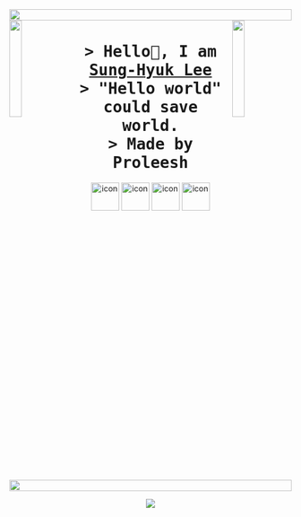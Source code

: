 <img src="https://i.imgur.com/dBaSKWF.gif" height="20" width="100%">
<img align="left" src="https://user-images.githubusercontent.com/65187002/144930161-2f783401-8d27-4fdf-a2f7-cc0ba32f1f1f.gif" width="21%" style="display:inline;">
<img align="right" src="https://user-images.githubusercontent.com/65187002/144930161-2f783401-8d27-4fdf-a2f7-cc0ba32f1f1f.gif" width="21%" style="display:inline;">
<h1 align="center">
        <samp>&gt; Hello👋, I am
                <b><a href="https://proleesh.github.io" target="_blank">Sung-Hyuk Lee</a></b>
                <br>
                &gt; "Hello world" could save world.
                <br>
                &gt; Made by Proleesh
        </samp>
</h1>
<div align="center">
<img src="https://techstack-generator.vercel.app/java-icon.svg" alt="icon" width="50" height="50" />
<img src="https://techstack-generator.vercel.app/mysql-icon.svg" alt="icon" width="50" height="50" />
<img src="https://techstack-generator.vercel.app/docker-icon.svg" alt="icon" width="50" height="50" />
<img src="https://techstack-generator.vercel.app/aws-icon.svg" alt="icon" width="50" height="50" />
</div>
<img src="https://i.imgur.com/dBaSKWF.gif" height="20" width="100%">
<p align="center">
  <a href="https://skillicons.dev">
    <img src="https://skillicons.dev/icons?i=java,spring,js,typescript,bun,ubuntu,aws,jenkins,react,docker,git,nginx,flutter" />
  </a>
</p>
